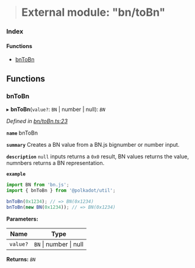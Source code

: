 > # External module: "bn/toBn"

### Index

#### Functions

* [bnToBn](_bn_tobn_.md#bntobn)

## Functions

###  bnToBn

▸ **bnToBn**(`value?`: `BN` | number | null): *`BN`*

*Defined in [bn/toBn.ts:23](https://github.com/polkadot-js/common/blob/df8c103/packages/util/src/bn/toBn.ts#L23)*

**`name`** bnToBn

**`summary`** Creates a BN value from a BN.js bignumber or number input.

**`description`** 
`null` inputs returns a `0x0` result, BN values returns the value, numnbers returns a BN representation.

**`example`** 
<BR>

```javascript
import BN from 'bn.js';
import { bnToBn } from '@polkadot/util';

bnToBn(0x1234); // => BN(0x1234)
bnToBn(new BN(0x1234)); // => BN(0x1234)
```

**Parameters:**

Name | Type |
------ | ------ |
`value?` | `BN` \| number \| null |

**Returns:** *`BN`*
